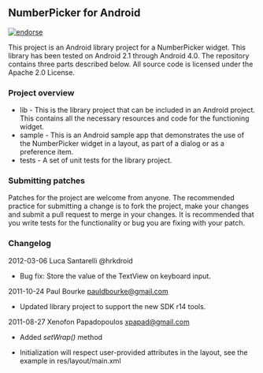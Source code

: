 ## NumberPicker for Android

[![endorse](http://api.coderwall.com/mrn/endorsecount.png)](http://coderwall.com/mrn)

This project is an Android library project for a NumberPicker widget. This library has been tested on Android 2.1 through Android 4.0. The repository contains three parts
described below. All source code is licensed under the Apache 2.0 License.

### Project overview

* lib - This is the library project that can be included in an Android project. This contains all the necessary resources and code for the functioning widget.
* sample - This is an Android sample app that demonstrates the use of the NumberPicker widget in a layout, as part of a dialog or as a preference item.
* tests - A set of unit tests for the library project. 

### Submitting patches

Patches for the project are welcome from anyone. The recommended practice for submitting a change is to fork the project, make your changes and submit a pull request to merge in
your changes. It is recommended that you write tests for the functionality or bug you are fixing with your patch. 

### Changelog

2012-03-06 Luca Santarelli @hrkdroid

* Bug fix: Store the value of the TextView on keyboard input.

2011-10-24 Paul Bourke <pauldbourke@gmail.com>

* Updated library project to support the new SDK r14 tools.

2011-08-27 Xenofon Papadopoulos <xpapad@gmail.com>

* Added _setWrap()_ method

* Initialization will respect user-provided attributes in the layout, see the example in res/layout/main.xml

